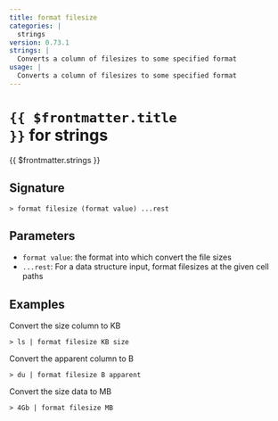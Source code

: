 ```yaml
---
title: format filesize
categories: |
  strings
version: 0.73.1
strings: |
  Converts a column of filesizes to some specified format
usage: |
  Converts a column of filesizes to some specified format
---
```


# <code>{{ $frontmatter.title }}</code> for strings

<div class='command-title'>{{ $frontmatter.strings }}</div>

## Signature

```> format filesize (format value) ...rest```

## Parameters

 -  `format value`: the format into which convert the file sizes
 -  `...rest`: For a data structure input, format filesizes at the given cell paths

## Examples

Convert the size column to KB
```shell
> ls | format filesize KB size
```

Convert the apparent column to B
```shell
> du | format filesize B apparent
```

Convert the size data to MB
```shell
> 4Gb | format filesize MB
```
